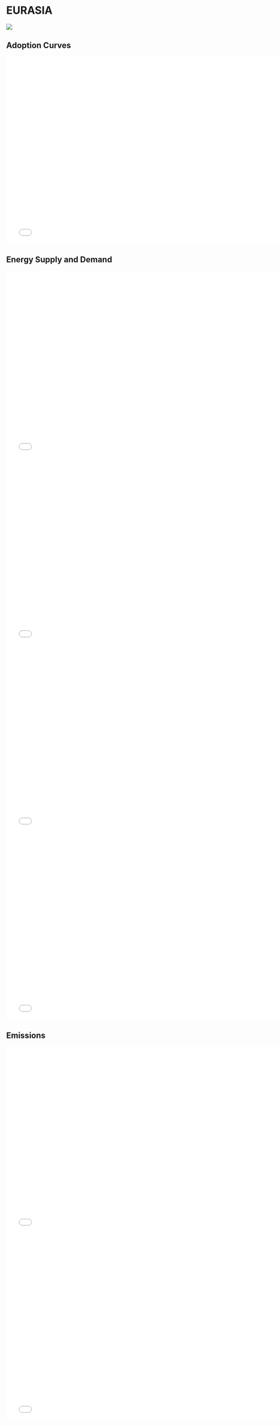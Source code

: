



# EURASIA 
  
![](../region%20maps/EURASIA.png)  
  
  

## Adoption Curves
<iframe id='igraph' scrolling='no' style='border:none' seamless='seamless' src= "scurves-EURASIA.html" height='500' width='150%'></iframe>  

## Energy Supply and Demand
<iframe id='igraph' scrolling='no' style='border:none' seamless='seamless' src= "demand-baseline-EURASIA.html" height='500' width='150%'></iframe>  
<iframe id='igraph' scrolling='no' style='border:none' seamless='seamless' src= "supply-baseline-EURASIA.html" height='500' width='150%'></iframe>  
<iframe id='igraph' scrolling='no' style='border:none' seamless='seamless' src= "demand-pathway-EURASIA.html" height='500' width='150%'></iframe>  
<iframe id='igraph' scrolling='no' style='border:none' seamless='seamless' src= "supply-pathway-EURASIA.html" height='500' width='150%'></iframe>  
  

## Emissions
<iframe id='igraph' scrolling='no' style='border:none' seamless='seamless' src= "mwedges-EURASIA.html" height='500' width='150%'></iframe>  
<iframe id='igraph' scrolling='no' style='border:none' seamless='seamless' src= "em1-EURASIA.html" height='500' width='150%'></iframe>  
